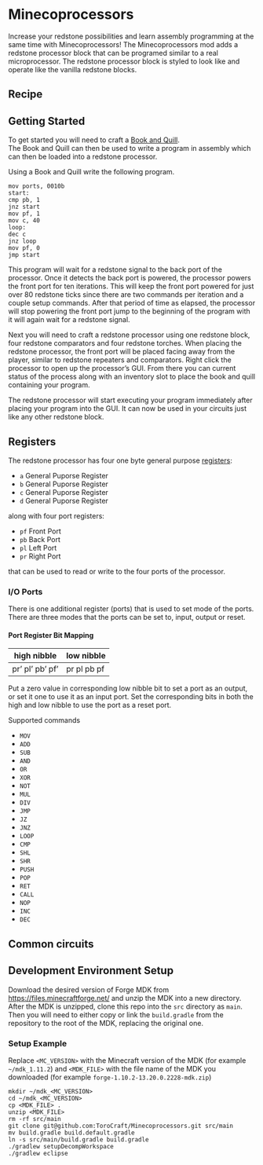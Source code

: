
# Minecoprocessors

Increase your redstone possibilities and learn assembly programming at the same time with Minecoprocessors! The Minecoprocessors mod adds a redstone processor block that can be programed similar to a real microprocessor.  The redstone processor block is styled to look like and operate like the vanilla redstone blocks.

## Recipe

## Getting Started

To get started you will need to craft a [Book and Quill](http://minecraft.gamepedia.com/Book_and_Quill).  
The Book and Quill can then be used to write a program in assembly which can then be loaded into a redstone processor.  

Using a Book and Quill write  the following program.

```
mov ports, 0010b
start:
cmp pb, 1
jnz start
mov pf, 1
mov c, 40
loop:
dec c
jnz loop
mov pf, 0
jmp start
```

This program will wait for a redstone signal to the back port of the processor. Once it detects the back port is powered, the processor powers the front port for ten iterations.  This will keep the front port powered for just over 80 redstone ticks since there are two commands per iteration and a couple setup commands.  After that period of time as elapsed, the processor will stop powering the front port jump to the beginning of the program with it will again wait for a redstone signal.

Next you will need to craft a redstone processor using one redstone block, four redstone comparators and four redstone torches.  When placing the redstone processor, the front port will be placed facing away from the player, similar to redstone repeaters and comparators.  Right click the processor to open up the processor’s GUI.  From there you can current status of the process along with an inventory slot to place the book and quill containing your program.

The redstone processor will start executing your program immediately after placing your program into the GUI.  It can now be used in your circuits just like any other redstone block.

## Registers

The redstone processor has four one byte general purpose [registers](https://en.wikipedia.org/wiki/Processor_register): 

* `a` General Puporse Register
* `b` General Puporse Register
* `c` General Puporse Register
* `d` General Puporse Register

along with four port registers:

* `pf` Front Port 
* `pb` Back Port
* `pl` Left Port
* `pr` Right Port

that can be used to read or write to the four ports of the processor.

### I/O Ports

There is one additional register (ports) that is used to set mode of the ports. There are three modes that the ports can be set to, input, output or reset.

#### Port Register Bit Mapping

high nibble | low nibble
----------- | -----------
pr’ pl’ pb’ pf’ | pr pl pb pf

Put a zero value in corresponding low nibble bit to set a port as an output, or set it one to use it as an input port.  Set the corresponding bits in both the high and low nibble to use the port as a reset port.

Supported commands

* `MOV` 
* `ADD` 
* `SUB` 
* `AND` 
* `OR` 
* `XOR` 
* `NOT` 
* `MUL` 
* `DIV` 
* `JMP` 
* `JZ` 
* `JNZ` 
* `LOOP` 
* `CMP` 
* `SHL` 
* `SHR` 
* `PUSH` 
* `POP` 
* `RET` 
* `CALL` 
* `NOP` 
* `INC` 
* `DEC` 

## Common circuits






## Development Environment Setup
Download the desired version of Forge MDK from https://files.minecraftforge.net/ and unzip the MDK into a new directory. After the MDK is unzipped, clone this repo into the `src` directory as `main`. Then you will need to either copy or link the `build.gradle` from the repository to the root of the MDK, replacing the original one. 

### Setup Example
Replace `<MC_VERSION>` with the Minecraft version of the MDK (for example `~/mdk_1.11.2`) and `<MDK_FILE>` with the file name of the MDK you downloaded (for example `forge-1.10.2-13.20.0.2228-mdk.zip`)

```
mkdir ~/mdk_<MC_VERSION>
cd ~/mdk_<MC_VERSION>
cp <MDK_FILE> .
unzip <MDK_FILE>
rm -rf src/main
git clone git@github.com:ToroCraft/Minecoprocessors.git src/main
mv build.gradle build.default.gradle
ln -s src/main/build.gradle build.gradle
./gradlew setupDecompWorkspace
./gradlew eclipse
```


